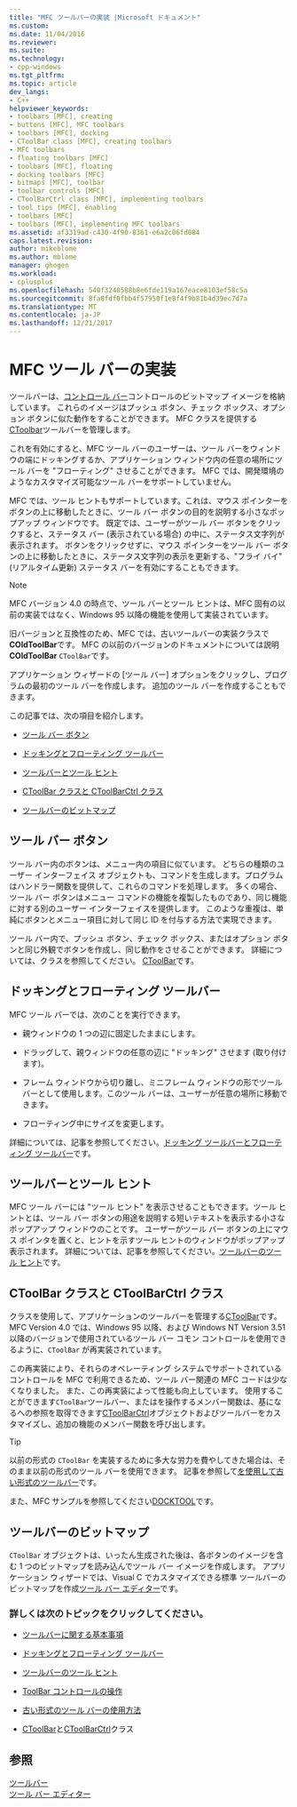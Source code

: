 ```yaml
---
title: "MFC ツールバーの実装 |Microsoft ドキュメント"
ms.custom: 
ms.date: 11/04/2016
ms.reviewer: 
ms.suite: 
ms.technology:
- cpp-windows
ms.tgt_pltfrm: 
ms.topic: article
dev_langs:
- C++
helpviewer_keywords:
- toolbars [MFC], creating
- buttons [MFC], MFC toolbars
- toolbars [MFC], docking
- CToolBar class [MFC], creating toolbars
- MFC toolbars
- floating toolbars [MFC]
- toolbars [MFC], floating
- docking toolbars [MFC]
- bitmaps [MFC], toolbar
- toolbar controls [MFC]
- CToolBarCtrl class [MFC], implementing toolbars
- tool tips [MFC], enabling
- toolbars [MFC]
- toolbars [MFC], implementing MFC toolbars
ms.assetid: af3319ad-c430-4f90-8361-e6a2c06fd084
caps.latest.revision: 
author: mikeblome
ms.author: mblome
manager: ghogen
ms.workload:
- cplusplus
ms.openlocfilehash: 540f3240588b8e6fde119a167eace8103ef58c5a
ms.sourcegitcommit: 8fa8fdf0fbb4f57950f1e8f4f9b81b4d39ec7d7a
ms.translationtype: MT
ms.contentlocale: ja-JP
ms.lasthandoff: 12/21/2017
---
```

# <a name="mfc-toolbar-implementation"></a>MFC ツール バーの実装
ツールバーは、[コントロール バー](../mfc/control-bars.md)コントロールのビットマップ イメージを格納しています。 これらのイメージはプッシュ ボタン、チェック ボックス、オプション ボタンに似た動作をすることができます。 MFC クラスを提供する[CToolbar](../mfc/reference/ctoolbar-class.md)ツールバーを管理します。  
  
 これを有効にすると、MFC ツール バーのユーザーは、ツール バーをウィンドウの端にドッキングするか、アプリケーション ウィンドウ内の任意の場所にツール バーを "フローティング" させることができます。 MFC では、開発環境のようなカスタマイズ可能なツール バーをサポートしていません。  
  
 MFC では、ツール ヒントもサポートしています。これは、マウス ポインターをボタンの上に移動したときに、ツール バー ボタンの目的を説明する小さなポップアップ ウィンドウです。 既定では、ユーザーがツール バー ボタンをクリックすると、ステータス バー (表示されている場合) の中に、ステータス文字列が表示されます。 ボタンをクリックせずに、マウス ポインターをツール バー ボタンの上に移動したときに、ステータス文字列の表示を更新する、"フライ バイ" (リアルタイム更新) ステータス バーを有効にすることもできます。  
  
> [!NOTE]
>  MFC バージョン 4.0 の時点で、ツール バーとツール ヒントは、MFC 固有の以前の実装ではなく、Windows 95 以降の機能を使用して実装されています。  
  
 旧バージョンと互換性のため、MFC では、古いツールバーの実装クラスで**COldToolBar**です。 MFC の以前のバージョンのドキュメントについては説明**COldToolBar** `CToolBar`です。  
  
 アプリケーション ウィザードの [ツール バー] オプションをクリックし、プログラムの最初のツール バーを作成します。 追加のツール バーを作成することもできます。  
  
 この記事では、次の項目を紹介します。  
  
-   [ツール バー ボタン](#_core_toolbar_buttons)  
  
-   [ドッキングとフローティング ツールバー](#_core_docking_and_floating_toolbars)  
  
-   [ツールバーとツール ヒント](#_core_toolbars_and_tool_tips)  
  
-   [CToolBar クラスと CToolBarCtrl クラス](#_core_the_ctoolbar_and_ctoolbarctrl_classes)  
  
-   [ツールバーのビットマップ](#_core_the_toolbar_bitmap)  
  
##  <a name="_core_toolbar_buttons"></a>ツール バー ボタン  
 ツール バー内のボタンは、メニュー内の項目に似ています。 どちらの種類のユーザー インターフェイス オブジェクトも、コマンドを生成します。プログラムはハンドラー関数を提供して、これらのコマンドを処理します。 多くの場合、ツール バー ボタンはメニュー コマンドの機能を複製したものであり、同じ機能に対する別のユーザー インターフェイスを提供します。 このような重複は、単純にボタンとメニュー項目に対して同じ ID を付与する方法で実現できます。  
  
 ツール バー内で、プッシュ ボタン、チェック ボックス、またはオプション ボタンと同じ外観でボタンを作成し、同じ動作をさせることができます。 詳細については、クラスを参照してください。 [CToolBar](../mfc/reference/ctoolbar-class.md)です。  
  
##  <a name="_core_docking_and_floating_toolbars"></a>ドッキングとフローティング ツールバー  
 MFC ツール バーでは、次のことを実行できます。  
  
-   親ウィンドウの 1 つの辺に固定したままにします。  
  
-   ドラッグして、親ウィンドウの任意の辺に "ドッキング" させます (取り付けます)。  
  
-   フレーム ウィンドウから切り離し、ミニフレーム ウィンドウの形でツール バーとして使用します。このツール バーは、ユーザーが任意の場所に移動できます。  
  
-   フローティング中にサイズを変更します。  
  
 詳細については、記事を参照してください。[ドッキング ツールバーとフローティング ツールバー](../mfc/docking-and-floating-toolbars.md)です。  
  
##  <a name="_core_toolbars_and_tool_tips"></a>ツールバーとツール ヒント  
 MFC ツール バーには "ツール ヒント" を表示させることもできます。ツール ヒントとは、ツール バー ボタンの用途を説明する短いテキストを表示する小さなポップアップ ウィンドウのことです。 ユーザーがツール バー ボタンの上にマウス ポインタを置くと、ヒントを示すツール ヒントのウィンドウがポップアップ表示されます。 詳細については、記事を参照してください。[ツールバーのツール ヒント](../mfc/toolbar-tool-tips.md)です。  
  
##  <a name="_core_the_ctoolbar_and_ctoolbarctrl_classes"></a>CToolBar クラスと CToolBarCtrl クラス  
 クラスを使用して、アプリケーションのツールバーを管理する[CToolBar](../mfc/reference/ctoolbar-class.md)です。 MFC Version 4.0 では、Windows 95 以降、および Windows NT Version 3.51 以降のバージョンで使用されているツール バー コモン コントロールを使用できるように、`CToolBar` が再実装されています。  
  
 この再実装により、それらのオペレーティング システムでサポートされているコントロールを MFC で利用できるため、ツール バー関連の MFC コードは少なくなりました。 また、この再実装によって性能も向上しています。 使用することができます`CToolBar`ツールバー、またはを操作するメンバー関数は、基になるへの参照を取得できます[CToolBarCtrl](../mfc/reference/ctoolbarctrl-class.md)オブジェクトおよびツールバーをカスタマイズし、追加の機能のメンバー関数を呼び出します。  
  
> [!TIP]
>  以前の形式の `CToolBar` を実装するために多大な労力を費やしてきた場合は、そのまま以前の形式のツール バーを使用できます。 記事を参照して[を使用して古い形式のツールバー](../mfc/using-your-old-toolbars.md)です。  
  
 また、MFC サンプルを参照してください[DOCKTOOL](../visual-cpp-samples.md)です。  
  
##  <a name="_core_the_toolbar_bitmap"></a>ツールバーのビットマップ  
 `CToolBar` オブジェクトは、いったん生成された後は、各ボタンのイメージを含む 1 つのビットマップを読み込んでツール バー イメージを作成します。 アプリケーション ウィザードでは、Visual C でカスタマイズできる標準 ツールバーのビットマップを作成[ツール バー エディター](../windows/toolbar-editor.md)です。  
  
### <a name="what-do-you-want-to-know-more-about"></a>詳しくは次のトピックをクリックしてください。  
  
-   [ツールバーに関する基本事項](../mfc/toolbar-fundamentals.md)  
  
-   [ドッキングとフローティング ツールバー](../mfc/docking-and-floating-toolbars.md)  
  
-   [ツールバーのツール ヒント](../mfc/toolbar-tool-tips.md)  
  
-   [ToolBar コントロールの操作](../mfc/working-with-the-toolbar-control.md)  
  
-   [古い形式のツール バーの使用方法](../mfc/using-your-old-toolbars.md)  
  
-   [CToolBar](../mfc/reference/ctoolbar-class.md)と[CToolBarCtrl](../mfc/reference/ctoolbarctrl-class.md)クラス  
  
## <a name="see-also"></a>参照  
 [ツールバー](../mfc/toolbars.md)   
 [ツール バー エディター](../windows/toolbar-editor.md)

